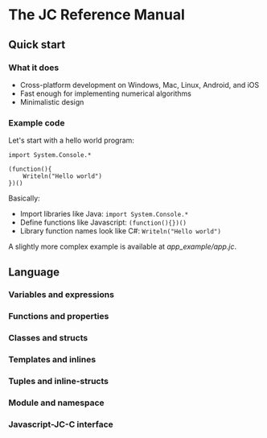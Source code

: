 # The JC Reference Manual

## Quick start

### What it does

* Cross-platform development on Windows, Mac, Linux, Android, and iOS
* Fast enough for implementing numerical algorithms
* Minimalistic design

### Example code

Let's start with a hello world program:

	import System.Console.*
	
	(function(){
		Writeln("Hello world")
	})()

Basically:
* Import libraries like Java: `import System.Console.*`
* Define functions like Javascript:	`(function(){})()`
* Library function names look like C#: `Writeln("Hello world")`

A slightly more complex example is available at *app_example/app.jc*.

## Language

### Variables and expressions

### Functions and properties

### Classes and structs

### Templates and inlines

### Tuples and inline-structs

### Module and namespace

### Javascript-JC-C interface

